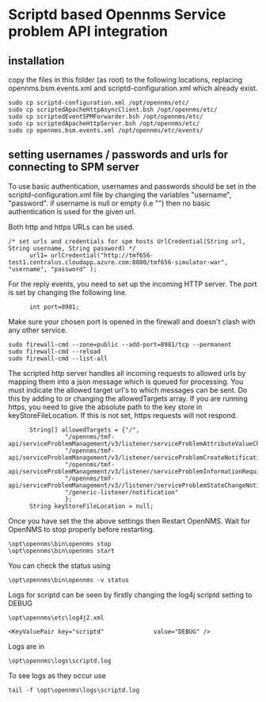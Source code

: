 # Scriptd based Opennms Service problem API integration

## installation
copy the files in this folder (as root)  to the following locations, replacing opennms.bsm.events.xml and scriptd-configuration.xml which already exist. 


```
sudo cp scriptd-configuration.xml /opt/opennms/etc/
sudo cp scriptedApacheHttpAsyncClient.bsh /opt/opennms/etc/
sudo cp scriptedEventSPMForwarder.bsh /opt/opennms/etc/
sudo cp scriptedApacheHttpServer.bsh /opt/opennms/etc/
sudo cp opennms.bsm.events.xml /opt/opennms/etc/events/

```

## setting usernames / passwords and urls for connecting to SPM server

To use basic authentication, usernames and passwords should be set in the scriptd-configuration.xml file by changing the variables "username", "password".
if username is null or empty (i.e "") then no basic authentication is used for the given url.

Both http and https URLs can be used.

```
/* set urls and credentials for spm hosts UrlCredential(String url, String username, String password) */
      url1= urlCredential("http://tmf656-test1.centralus.cloudapp.azure.com:8080/tmf656-simulator-war", "username", "password" );
```
For the reply events, you need to set up the incoming HTTP server.
The port is set by changing the following line. 

```
      int port=8981;
```

Make sure your chosen port is opened in the firewall and doesn't clash with any other service.

```
sudo firewall-cmd --zone=public --add-port=8981/tcp --permanent
sudo firewall-cmd --reload
sudo firewall-cmd --list-all
```
The scripted http server handles all incoming requests to allowed urls by mapping them into a json message which is queued for processing. 
You must indicate the allowed target url's to which messages can be sent.
Do this by adding to or changing the allowedTargets array.
If you are running https, you need to give the absolute path to the key store in keyStoreFileLocation. 
If this is not set, https requests will not respond.

```
      String[] allowedTargets = {"/",
                "/opennms/tmf-api/serviceProblemManagement/v3/listener/serviceProblemAttributeValueChangeNotification",
                "/opennms/tmf-api/serviceProblemManagement/v3/listener/serviceProblemCreateNotification",
                "/opennms/tmf-api/serviceProblemManagement/v3/listener/serviceProblemInformationRequiredNotification",
                "/opennms/tmf-api/serviceProblemManagement/v3//listener/serviceProblemStateChangeNotification",
                "/generic-listener/notification"
                };
      String keyStoreFileLocation = null;
```

Once you have set the the above settings then Restart OpenNMS. 
Wait for OpenNMS to stop properly before restarting.
```
\opt\opennms\bin\opennms stop
\opt\opennms\bin\opennms start
```
You can check the status using 
```
\opt\opennms\bin\opennms -v status
```

Logs for scriptd can be seen by firstly changing the log4j scriptd setting to DEBUG 
```
\opt\opennms\etc\log4j2.xml

<KeyValuePair key="scriptd"              value="DEBUG" />

```

Logs are in
```
\opt\opennms\logs\scriptd.log
```
To see logs as they occur use
```
tail -f \opt\opennms\logs\scriptd.log 
```
